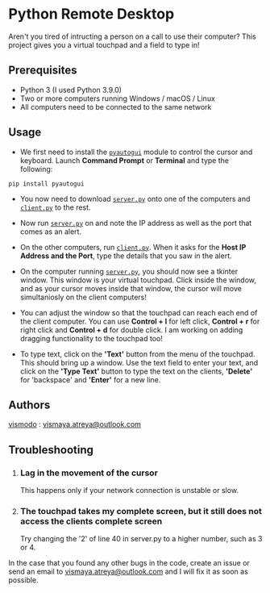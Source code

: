 # Python Remote Desktop

Aren't you tired of intructing a person on a call to use their computer? This project gives you a virtual touchpad and a field to type in!

## Prerequisites

* Python 3 (I used Python 3.9.0)
* Two or more computers running Windows / macOS / Linux
* All computers need to be connected to the same network

## Usage

* We first need to install the [`pyautogui`](https://pyautogui.readthedocs.io/en/latest/) module to control the cursor and keyboard. Launch <b>Command Prompt</b> or <b>Terminal</b> and type the following:

```
pip install pyautogui
```

* You now need to download [`server.py`](https://github.com/vismodo/Remote-Desktop/blob/main/server.py) onto one of the computers and [`client.py`](https://github.com/vismodo/Remote-Desktop/blob/main/client.py) to the rest.

* Now run [`server.py`](https://github.com/vismodo/Remote-Desktop/blob/main/server.py) on and note the IP address as well as the port that comes as an alert.

* On the other computers, run [`client.py`](https://github.com/vismodo/Remote-Desktop/blob/main/client.py). When it asks for the <b>Host IP Address and the Port</b>, type the details that you saw in the alert.

* On the computer running [`server.py`](https://github.com/vismodo/Remote-Desktop/blob/main/server.py), you should now see a tkinter window. This window is your virtual touchpad. Click inside the window, and as your cursor moves inside that window, the cursor will move simultaniosly on the client computers!
* You can adjust the window so that the touchpad can reach each end of the client computer. You can use <b>Control + l</b> for left click, <b>Control + r</b> for right click and <b>Control + d</b> for double click. I am working on adding dragging functionality to the touchpad too!

* To type text, click on the <b>'Text'</b> button from the menu of the touchpad. This should bring up a window. Use the text field to enter your text, and click on the <b>'Type Text'</b> button to type the text on the clients, <b>'Delete'</b> for 'backspace' and <b>'Enter'</b> for a new line.

## Authors

[vismodo](https://github.com/vismodo) : [vismaya.atreya@outlook.com](mailto:vismaya.atreya@outlook.com)

## Troubleshooting

1. <h3><b>Lag in the movement of the cursor</b></h3>This happens only if your network connection is unstable or slow.

2. <h3><b>The touchpad takes my complete screen, but it still does not access the clients complete screen</b></h3>Try changing the '2' of line 40 in server.py to a higher number, such as 3 or 4.

In the case that you found any other bugs in the code, create an issue or send an email to [vismaya.atreya@outlook.com](mailto:vismaya.atreya@outlook.com) and I will fix it as soon as possible.

